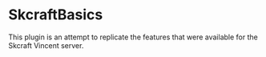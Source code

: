 # SkcraftBasics
This plugin is an attempt to replicate the features that were available for the Skcraft Vincent server.
